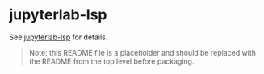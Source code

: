 # jupyterlab-lsp

See [jupyterlab-lsp](https://github.com/krassowski/jupyterlab-lsp) for details.

> Note: this README file is a placeholder and should be replaced with the README from the top level before packaging.
